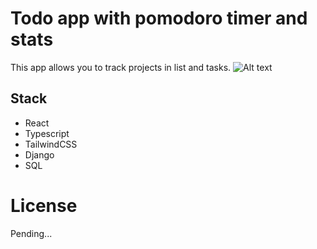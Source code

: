 # Todo app with pomodoro timer and stats

This app allows you to track projects in list and tasks.
![Alt text](image.png)

## Stack

- React
- Typescript
- TailwindCSS
- Django
- SQL

# License

Pending...
